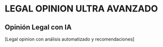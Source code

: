 
# LEGAL OPINION ULTRA AVANZADO

## Opinión Legal con IA
[Legal opinion con análisis automatizado y recomendaciones]

